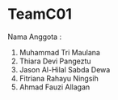 # TeamC01

Nama Anggota :

1. Muhammad Tri Maulana
2. Thiara Devi Pangeztu
3. Jason Al-Hilal Sabda Dewa
4. Fitriana Rahayu Ningsih
5. Ahmad Fauzi Allagan
